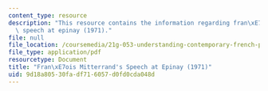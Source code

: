 ```yaml
---
content_type: resource
description: "This resource contains the information regarding fran\xE7ois mitterrand's\
  \ speech at epinay (1971)."
file: null
file_location: /coursemedia/21g-053-understanding-contemporary-french-politics-spring-2014/9d18a80530fadf716057d0fd0cda048d_MIT21G_053S14_Francois.pdf
file_type: application/pdf
resourcetype: Document
title: "Fran\xE7ois Mitterrand's Speech at Epinay (1971)"
uid: 9d18a805-30fa-df71-6057-d0fd0cda048d
---
```


